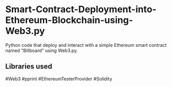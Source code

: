 # Smart-Contract-Deployment-into-Ethereum-Blockchain-using-Web3.py
Python code that deploy and interact with a simple Ethereum smart contract named "Billboard" using Web3.py. 

## Libraries used
#Web3
#pprint
#EthereumTesterProvider
#Solidity

